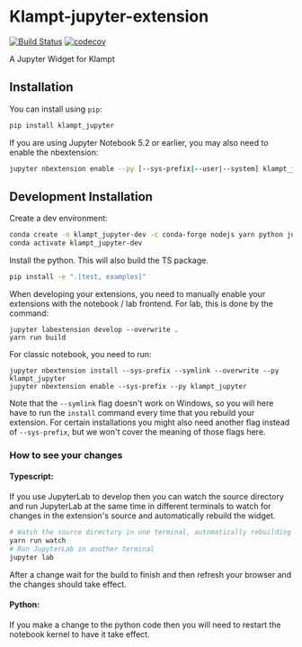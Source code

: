 
# Klampt-jupyter-extension

[![Build Status](https://travis-ci.org/krishauser/Klampt-jupyter-extension.svg?branch=master)](https://travis-ci.org/krishauser/klampt_jupyter)
[![codecov](https://codecov.io/gh/krishauser/Klampt-jupyter-extension/branch/master/graph/badge.svg)](https://codecov.io/gh/krishauser/Klampt-jupyter-extension)


A Jupyter Widget for Klampt

## Installation

You can install using `pip`:

```bash
pip install klampt_jupyter
```

If you are using Jupyter Notebook 5.2 or earlier, you may also need to enable
the nbextension:
```bash
jupyter nbextension enable --py [--sys-prefix|--user|--system] klampt_jupyter
```

## Development Installation

Create a dev environment:
```bash
conda create -n klampt_jupyter-dev -c conda-forge nodejs yarn python jupyterlab
conda activate klampt_jupyter-dev
```

Install the python. This will also build the TS package.
```bash
pip install -e ".[test, examples]"
```

When developing your extensions, you need to manually enable your extensions with the
notebook / lab frontend. For lab, this is done by the command:

```
jupyter labextension develop --overwrite .
yarn run build
```

For classic notebook, you need to run:

```
jupyter nbextension install --sys-prefix --symlink --overwrite --py klampt_jupyter
jupyter nbextension enable --sys-prefix --py klampt_jupyter
```

Note that the `--symlink` flag doesn't work on Windows, so you will here have to run
the `install` command every time that you rebuild your extension. For certain installations
you might also need another flag instead of `--sys-prefix`, but we won't cover the meaning
of those flags here.

### How to see your changes
#### Typescript:
If you use JupyterLab to develop then you can watch the source directory and run JupyterLab at the same time in different
terminals to watch for changes in the extension's source and automatically rebuild the widget.

```bash
# Watch the source directory in one terminal, automatically rebuilding when needed
yarn run watch
# Run JupyterLab in another terminal
jupyter lab
```

After a change wait for the build to finish and then refresh your browser and the changes should take effect.

#### Python:
If you make a change to the python code then you will need to restart the notebook kernel to have it take effect.
